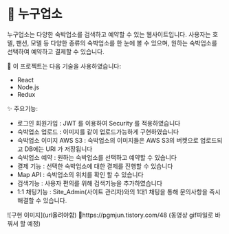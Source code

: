 
<h1>🏨 누구업소</h1>
<p>누구업소는 다양한 숙박업소를 검색하고 예약할 수 있는 웹사이트입니다. 사용자는 호텔, 팬션, 모텔 등 다양한 종류의 숙박업소를 한 눈에 볼 수 있으며, 원하는 숙박업소를 선택하여 예약하고 결제할 수 있습니다.</p>

<p>🚀 이 프로젝트는 다음 기술을 사용하였습니다:</p>
<div>
  <ul>
    <li>React</li>
    <li>Node.js</li>
    <li>Redux</li>
  </ul>
</div>
<p>✨ 주요기능:</p>
<div>
  <ul>
    <li>로그인 회원가입 : JWT 를 이용하여 Security 를 적용하였습니다</li>
    <li>숙박업소 업로드 : 이미지를 같이 업로드가능하게 구현하였습니다</li>
    <li>숙박업소 이미지 AWS S3 : 숙박업소의 이미지들은 AWS S3의 버켓으로 업로드되고 DB에는 URI 가 저장됩니다</li>
    <li>숙박업소 예약 : 원하는 숙박업소를 선택하고 예약할 수 있습니다</li>
    <li>결제 기능 : 선택한 숙박업소에 대한 결제를 진행할 수 있습니다</li>
    <li>Map API : 숙박업소의 위치를 확인 할 수 있습니다</li>
    <li>검색기능 : 사용자 편의를 위해 검색기능을 추가하였습니다</li>
    <li>1:1 채팅기능 : Site_Admin(사이트 관리자)와의 1대1 채팅을 통해 문의사항을 즉시 해결할 수 있습니다.</li>
  </ul>
</div>
<div>
  ![구현 이미지](url올려야함)
  https://pgmjun.tistory.com/48 (동영상 gif파일로 바꿔서 할 예정)
</div>

